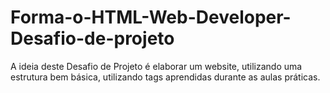 # Forma-o-HTML-Web-Developer-Desafio-de-projeto
A ideia deste Desafio de Projeto é elaborar um website, utilizando uma estrutura bem básica, utilizando tags aprendidas durante as aulas práticas.

